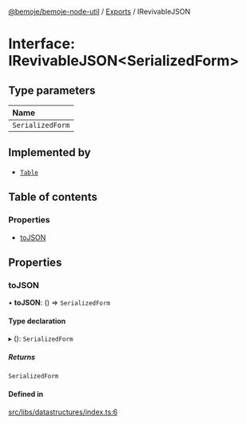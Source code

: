 [@bemoje/bemoje-node-util](../README.md) / [Exports](../modules.md) / IRevivableJSON

# Interface: IRevivableJSON<SerializedForm\>

## Type parameters

| Name |
| :------ |
| `SerializedForm` |

## Implemented by

- [`Table`](../classes/Table.md)

## Table of contents

### Properties

- [toJSON](IRevivableJSON.md#tojson)

## Properties

### toJSON

• **toJSON**: () => `SerializedForm`

#### Type declaration

▸ (): `SerializedForm`

##### Returns

`SerializedForm`

#### Defined in

[src/libs/datastructures/index.ts:6](https://github.com/bemoje/bemoje-node-util/blob/7e4c5ea/src/libs/datastructures/index.ts#L6)
